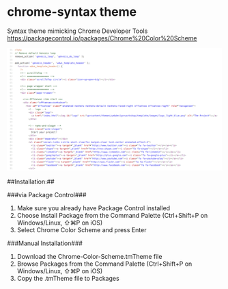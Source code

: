 # chrome-syntax theme

Syntax theme mimicking Chrome Developer Tools
https://packagecontrol.io/packages/Chrome%20Color%20Scheme

![screenshot](https://github.com/mapsiter/chrome-syntax/blob/master/screenshot_chrome-syntax.png?raw=true)

##Installation:##

###via Package Control###

1. Make sure you already have Package Control installed
2. Choose Install Package from the Command Palette (Ctrl+Shift+P on Windows/Linux, ⇧⌘P on iOS)
3. Select Chrome Color Scheme and press Enter

###Manual Installation###

1. Download the Chrome-Color-Scheme.tmTheme file
2. Browse Packages from the Command Palette (Ctrl+Shift+P on Windows/Linux, ⇧⌘P on iOS)
3. Copy the .tmTheme file to Packages
